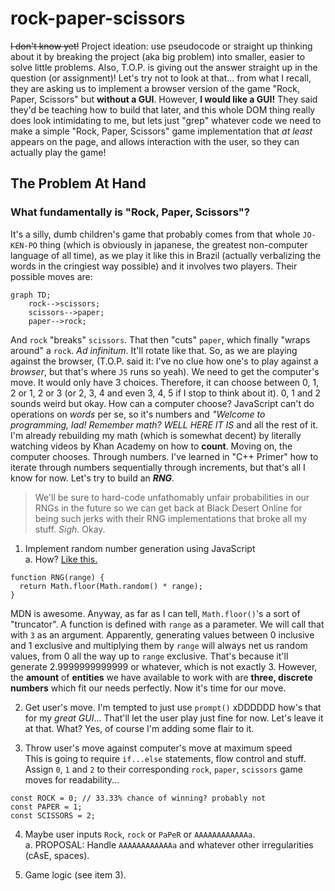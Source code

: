 # rock-paper-scissors
~~I don't know yet!~~
Project ideation: use pseudocode or straight up thinking about it by breaking the project (aka big problem) into smaller, easier to solve little problems. Also, T.O.P. is giving out the answer straight up in the question (or assignment)! Let's try not to look at that... from what I recall, they are asking us to implement a browser version of the game "Rock, Paper, Scissors" but **without a GUI**. However, **I would like a GUI!** They said they'd be teaching how to build that later, and this whole DOM thing really does look intimidating to me, but lets just "grep" whatever code we need to make a simple "Rock, Paper, Scissors" game implementation that *at least* appears on the page, and allows interaction with the user, so they can actually play the game!  

## The Problem At Hand
### What fundamentally is "Rock, Paper, Scissors"?
It's a silly, dumb children's game that probably comes from that whole `JO-KEN-PO` thing (which is obviously in japanese, the greatest non-computer language of all time), as we play it like this in Brazil (actually verbalizing the words in the cringiest way possible) and it involves two players. Their possible moves are:

```mermaid
graph TD;
    rock-->scissors;
    scissors-->paper;
    paper-->rock;
```
And `rock` "breaks" `scissors`. That then "cuts" `paper`, which finally "wraps around" a `rock`. *Ad infinitum*. It'll rotate like that. So, as we are playing against the browser, (T.O.P. said it: I've no clue how one's to play against a *browser*, but that's where `JS` runs so yeah). We need to get the computer's move. It would only have 3 choices. Therefore, it can choose between 0, 1, 2 or 1, 2 or 3 (or 2, 3, 4 and even 3, 4, 5 if I stop to think about it). 0, 1 and 2 sounds weird but okay. How can a computer choose? JavaScript can't do operations on *words* per se, so it's numbers and *"Welcome to programming, lad! Remember math? WELL HERE IT IS* and all the rest of it. I'm already rebuilding my math (which is somewhat decent) by literally watching videos by Khan Academy on how to **count**. Moving on, the computer chooses. Through numbers. I've learned in "C++ Primer" how to iterate through numbers sequentially through increments, but that's all I know for now. Let's try to build an ***RNG***.  

>We'll be sure to hard-code unfathomably unfair probabilities in our RNGs in the future so we can get back at Black Desert Online for being such jerks with their RNG implementations that broke all my stuff. *Sigh.* Okay.  

1. Implement random number generation using JavaScript  
a. How?
[Like this.](https://developer.mozilla.org/en-US/docs/Web/JavaScript/Reference/Global_Objects/Math/random)

```
function RNG(range) {
  return Math.floor(Math.random() * range);
}
```
MDN is awesome. Anyway, as far as I can tell, `Math.floor()`'s a sort of "truncator". A function is defined with `range` as a parameter. We will call that with `3` as an argument. Apparently, generating values between 0 inclusive and 1 exclusive and multiplying them by `range` will always net us random values, from 0 all the way up to `range` exclusive. That's because it'll generate 2.9999999999999 or whatever, which is not exactly 3. However, the **amount** of **entities** we have available to work with are **three, discrete numbers** which fit our needs perfectly. Now it's time for our move.  

2. Get user's move.
I'm tempted to just use `prompt()` xDDDDDD how's that for my *great GUI*... That'll let the user play just fine for now. Let's leave it at that. What? Yes, of course I'm adding some flair to it.

3. Throw user's move against computer's move at maximum speed  
This is going to require `if...else` statements, flow control and stuff. Assign `0`, `1` and `2` to their corresponding `rock`, `paper`, `scissors` game moves for readability...  
```
const ROCK = 0; // 33.33% chance of winning? probably not
const PAPER = 1;
const SCISSORS = 2;
```  
4. Maybe user inputs `Rock`, `rock` or `PaPeR` or `AAAAAAAAAAAAa`.  
a. PROPOSAL: Handle `AAAAAAAAAAAAa` and whatever other irregularities (cAsE, spaces).

5. Game logic (see item 3).
